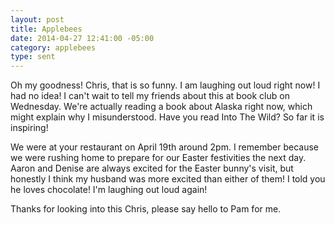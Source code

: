 ```yaml
---
layout: post
title: Applebees
date: 2014-04-27 12:41:00 -05:00
category: applebees
type: sent
---
```


Oh my goodness! Chris, that is so funny. I am laughing out loud right now! I had no idea! I can't wait to tell my friends about this at book club on Wednesday. We're actually reading a book about Alaska right now, which might explain why I misunderstood. Have you read Into The Wild? So far it is inspiring!

We were at your restaurant on April 19th around 2pm. I remember because we were rushing home to prepare for our Easter festivities the next day. Aaron and Denise are always excited for the Easter bunny's visit, but honestly I think my husband was more excited than either of them! I told you he loves chocolate! I'm laughing out loud again!

Thanks for looking into this Chris, please say hello to Pam for me.